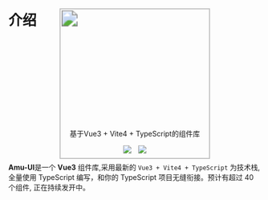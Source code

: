 # 介绍

<br />
<br />
<div style="text-align:center">
<p align="center" style="margin-top:-20px">
  <img width="150"  style="transform: scale(2);user-select: none" src="https://camo.githubusercontent.com/4a43ec01fa8c39fbb73de8aa000acced62bbb511151b4a7e9355252df07e7224/68747470733a2f2f616d752d656e7669726f6e6d656e742e6769746875622e696f2f616d752d75692f6c6f676f2e504e47" />
</p>
<p>基于Vue3 + Vite4 + TypeScript的组件库</p>
<img style="display:inline" src="https://img.shields.io/npm/v/amu-ui" />

<img style="display:inline;margin-left:10px" src="https://img.shields.io/npm/dt/amu-ui" />
</div>

**Amu-UI**是一个 **Vue3** 组件库,采用最新的 `Vue3 + Vite4 + TypeScript` 为技术栈, 全量使用 TypeScript 编写，和你的 TypeScript 项目无缝衔接。预计有超过 40 个组件, 正在持续发开中。

